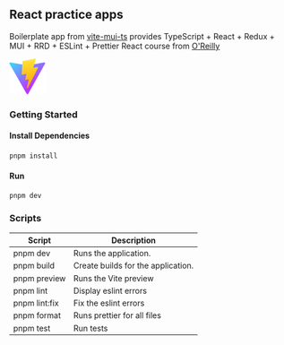 ## React practice apps

Boilerplate app from [vite-mui-ts](https://github.com/emre-cil/vite-mui-ts) provides TypeScript + React + Redux + MUI + RRD + ESLint + Prettier
React course from [O'Reilly](https://learning.oreilly.com/course/react-the/9781801812603/)

![vite](public\vite.svg)

### Getting Started

#### Install Dependencies

```
pnpm install
```

#### Run

```
pnpm dev
```

### Scripts

| Script        | Description                        |
| ------------- | ---------------------------------- |
| pnpm dev      | Runs the application.              |
| pnpm build    | Create builds for the application. |
| pnpm preview  | Runs the Vite preview              |
| pnpm lint     | Display eslint errors              |
| pnpm lint:fix | Fix the eslint errors              |
| pnpm format   | Runs prettier for all files        |
| pnpm test     | Run tests                          |


````
